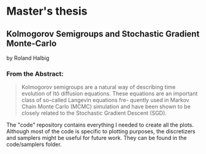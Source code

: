 Master's thesis 
===============

Kolmogorov Semigroups and Stochastic Gradient Monte-Carlo
---------------------------------------------------------
by Roland Halbig

### From the Abstract: ###

> Kolmogorov semigroups are a natural way of describing time evolution of Itô diffusion
equations. These equations are an important class of so-called Langevin equations fre-
quently used in Markov Chain Monte Carlo (MCMC) simulation and have been shown to
be closely related to the Stochastic Gradient Descent (SGD).

The "code" repository contains everything I needed to create all the plots. 
Although most of the code is specific to plotting purposes, the discretizers and samplers might be useful for future work.
They can be found in the code/samplers folder.
